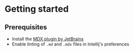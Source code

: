 # Getting started

## Prerequisites

- Install the [MDX plugin by JetBrains](https://plugins.jetbrains.com/plugin/14944-mdx)
- Enable linting of `.md` and `.mdx` files in Intellij's preferences
